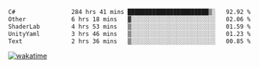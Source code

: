 <!--START_SECTION:waka-->

```txt
C#                284 hrs 41 mins ███████████████████████▒░   92.92 %
Other             6 hrs 18 mins   ▓░░░░░░░░░░░░░░░░░░░░░░░░   02.06 %
ShaderLab         4 hrs 53 mins   ▒░░░░░░░░░░░░░░░░░░░░░░░░   01.59 %
UnityYaml         3 hrs 46 mins   ▒░░░░░░░░░░░░░░░░░░░░░░░░   01.23 %
Text              2 hrs 36 mins   ▒░░░░░░░░░░░░░░░░░░░░░░░░   00.85 %
```

<!--END_SECTION:waka-->
[![wakatime](https://wakatime.com/badge/user/6c2f442e-41b4-42e3-bc06-d5d8203ad1da.svg)](https://wakatime.com/@6c2f442e-41b4-42e3-bc06-d5d8203ad1da)
